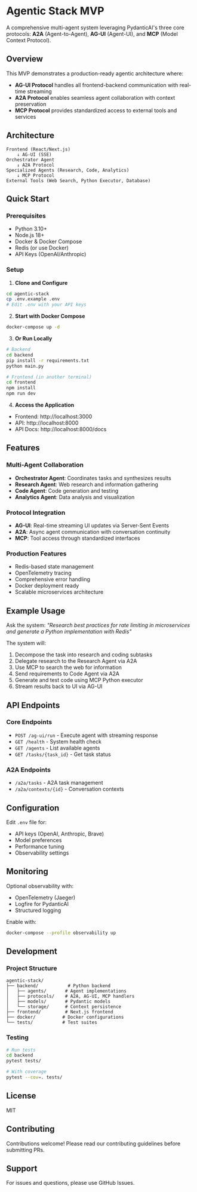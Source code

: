 # Agentic Stack MVP

A comprehensive multi-agent system leveraging PydanticAI's three core protocols: **A2A** (Agent-to-Agent), **AG-UI** (Agent-UI), and **MCP** (Model Context Protocol).

## Overview

This MVP demonstrates a production-ready agentic architecture where:
- **AG-UI Protocol** handles all frontend-backend communication with real-time streaming
- **A2A Protocol** enables seamless agent collaboration with context preservation
- **MCP Protocol** provides standardized access to external tools and services

## Architecture

```
Frontend (React/Next.js) 
    ↓ AG-UI (SSE)
Orchestrator Agent
    ↓ A2A Protocol
Specialized Agents (Research, Code, Analytics)
    ↓ MCP Protocol
External Tools (Web Search, Python Executor, Database)
```

## Quick Start

### Prerequisites
- Python 3.10+
- Node.js 18+
- Docker & Docker Compose
- Redis (or use Docker)
- API Keys (OpenAI/Anthropic)

### Setup

1. **Clone and Configure**
```bash
cd agentic-stack
cp .env.example .env
# Edit .env with your API keys
```

2. **Start with Docker Compose**
```bash
docker-compose up -d
```

3. **Or Run Locally**
```bash
# Backend
cd backend
pip install -r requirements.txt
python main.py

# Frontend (in another terminal)
cd frontend
npm install
npm run dev
```

4. **Access the Application**
- Frontend: http://localhost:3000
- API: http://localhost:8000
- API Docs: http://localhost:8000/docs

## Features

### Multi-Agent Collaboration
- **Orchestrator Agent**: Coordinates tasks and synthesizes results
- **Research Agent**: Web research and information gathering
- **Code Agent**: Code generation and testing
- **Analytics Agent**: Data analysis and visualization

### Protocol Integration
- **AG-UI**: Real-time streaming UI updates via Server-Sent Events
- **A2A**: Async agent communication with conversation continuity
- **MCP**: Tool access through standardized interfaces

### Production Features
- Redis-based state management
- OpenTelemetry tracing
- Comprehensive error handling
- Docker deployment ready
- Scalable microservices architecture

## Example Usage

Ask the system: *"Research best practices for rate limiting in microservices and generate a Python implementation with Redis"*

The system will:
1. Decompose the task into research and coding subtasks
2. Delegate research to the Research Agent via A2A
3. Use MCP to search the web for information
4. Send requirements to Code Agent via A2A
5. Generate and test code using MCP Python executor
6. Stream results back to UI via AG-UI

## API Endpoints

### Core Endpoints
- `POST /ag-ui/run` - Execute agent with streaming response
- `GET /health` - System health check
- `GET /agents` - List available agents
- `GET /tasks/{task_id}` - Get task status

### A2A Endpoints
- `/a2a/tasks` - A2A task management
- `/a2a/contexts/{id}` - Conversation contexts

## Configuration

Edit `.env` file for:
- API keys (OpenAI, Anthropic, Brave)
- Model preferences
- Performance tuning
- Observability settings

## Monitoring

Optional observability with:
- OpenTelemetry (Jaeger)
- Logfire for PydanticAI
- Structured logging

Enable with:
```bash
docker-compose --profile observability up
```

## Development

### Project Structure
```
agentic-stack/
├── backend/           # Python backend
│   ├── agents/       # Agent implementations
│   ├── protocols/    # A2A, AG-UI, MCP handlers
│   ├── models/       # Pydantic models
│   └── storage/      # Context persistence
├── frontend/         # Next.js frontend
├── docker/          # Docker configurations
└── tests/           # Test suites
```

### Testing
```bash
# Run tests
cd backend
pytest tests/

# With coverage
pytest --cov=. tests/
```

## License

MIT

## Contributing

Contributions welcome! Please read our contributing guidelines before submitting PRs.

## Support

For issues and questions, please use GitHub Issues.